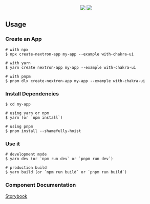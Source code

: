 <p align="center">
<img src="https://i.imgur.com/oahHuxG.png">
<img src="https://i.imgur.com/sZ01Nyl.png">
</p>

## Usage

### Create an App

```
# with npx
$ npx create-nextron-app my-app --example with-chakra-ui

# with yarn
$ yarn create nextron-app my-app --example with-chakra-ui

# with pnpm
$ pnpm dlx create-nextron-app my-app --example with-chakra-ui
```

### Install Dependencies

```
$ cd my-app

# using yarn or npm
$ yarn (or `npm install`)

# using pnpm
$ pnpm install --shamefully-hoist
```

### Use it

```
# development mode
$ yarn dev (or `npm run dev` or `pnpm run dev`)

# production build
$ yarn build (or `npm run build` or `pnpm run build`)
```

### Component Documentation

[Storybook](https://storybook.chakra-ui.com/?path=/settings/about)